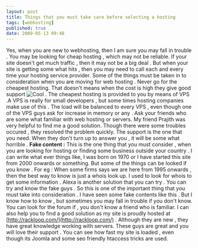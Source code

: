 ```yaml
---
layout: post
title: Things that you must take care before selecting a hosting
tags: [webhosting]
published: true
date: 2009-05-13 09:48
---
```

Yes, when you are new to webhosting, then I am sure you may fall in trouble . You may be looking for cheap hosting , which may not be reliable. If your site doesn't get much traffic , then it may not be a big deal . But when your site is getting some what hits , then you may need to call each and every time your hosting service provider.  Some of the things must be taken in to consideration when you are moving for web hosting . Never go for the cheapest hosting. That doesn't means when the cost is high they give good support ![Cool](plugins/editors/tinymce/jscripts/tiny_mce/plugins/emotions/images/smiley-cool.gif "Cool") . The cheapest hosting is provided to you by means of VPS .A VPS is really for small developers , but some times hosting companies make use of this . The load will be balanced to every VPS , even though one of the VPS guys ask for increase in memory or any .  Ask your friends who are some what familiar with web hosting or servers. My friend Prajith was very helpful to find me a good solution. Though there were some troubles occured , they resolved the problem quickly. The support is the one that you need. When they don't turn up to answer you , it will be some what horrible .  **Fake content :** This is the one thing that you must consider , when you are looking for hosting or finding some business outside your country . I can write what ever things like, I was born on 1970 or I have started this site from 2000 onwards or something. But some of the things can be looked if you know . For eg : When some firms says we are here from 1995 onwards , then the best way to know is just a whois look up. I used to look for whois to get some information . Alexa is another solution that you can try . You can try and know the fake guys . So this is one of the important thing that you must take into consideration . I have seen some fake contents like this . But I know how to know , but sometimes you may fall in trouble if you don't know.  You can look for the forum if , you don't know a friend who is familiar.  I can also help you to find a good solution as my site is proudly hosted at [http://rackloop.com/](http://rackloop.com/) . Although they are new , they have great knowledge working with servers. These guys are great and you will love their support . You can see how fast my site is loaded , even though its Joomla and some seo friendly htaccess tricks are used.   
